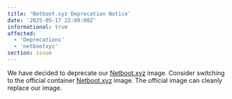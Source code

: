 ```yaml
---
title: 'Netboot.xyz Deprecation Notice'
date: '2025-05-17 22:00:00Z'
informational: true
affected:
  - 'Deprecations'
  - 'netbootxyz'
section: issue
---
```


We have decided to deprecate our [Netboot.xyz](https://github.com/linuxserver/docker-netbootxyz) image. Consider switching to the official container [Netboot.xyz](https://github.com/netbootxyz/docker-netbootxyz) image. The official image can cleanly replace our image.